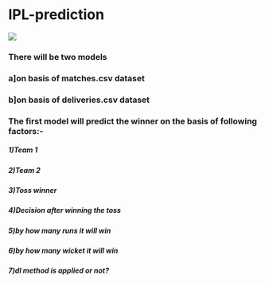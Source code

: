 # IPL-prediction
<img src="ipl.jpg"></img>





### There will be two models
###               a]on basis of matches.csv dataset
###               b]on basis of deliveries.csv dataset
### The first model will predict the winner on the basis of following factors:-
#####        1)Team 1
#####        2)Team 2
#####        3)Toss winner
#####        4)Decision after winning the toss
#####        5)by how many runs it will win
#####        6)by how many wicket it will win
#####        7)dl method is applied or not?
